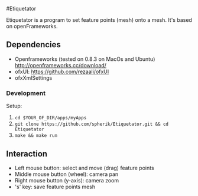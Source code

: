 #Etiquetator

Etiquetator is a program to set feature points (mesh) onto a mesh. It's based on openFrameworks. 

## Dependencies 

* Openframeworks (tested on 0.8.3 on MacOs and Ubuntu) http://openframeworks.cc/download/ 
* ofxUI: https://github.com/rezaali/ofxUI
* ofxXmlSettings

### Development

Setup:

1. `cd $YOUR_OF_DIR/apps/myApps`
1. `git clone https://github.com/spherik/Etiquetator.git && cd Etiquetator`
1. `make && make run`

## Interaction
* Left mouse button: select and move (drag) feature points
* Middle mouse button (wheel): camera pan
* Right mouse button (y-axis): camera zoom
* 's' key: save feature points mesh

